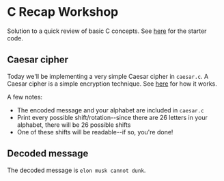 # C Recap Workshop

Solution to a quick review of basic C concepts. See <a href="https://github.com/hcgatewood/c-caesar-starter">here</a> for the starter code.


## Caesar cipher
Today we'll be implementing a very simple Caesar cipher in `caesar.c`. A Caesar cipher is a simple encryption technique. See <a href="https://en.wikipedia.org/wiki/Caesar_cipher">here</a> for how it works.

A few notes:

- The encoded message and your alphabet are included in `caesar.c`
- Print every possible shift/rotation--since there are 26 letters in your alphabet, there will be 26 possible shifts
- One of these shifts will be readable--if so, you're done!

## Decoded message
The decoded message is `elon musk cannot dunk`.
